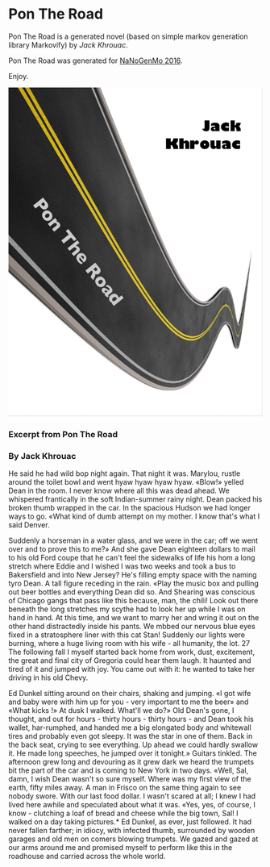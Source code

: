 # Pon The Road

Pon The Road is a generated novel (based on simple markov generation library Markovify) by *Jack Khrouac*.

Pon The Road was generated for [NaNoGenMo 2016](https://github.com/NaNoGenMo/2016).

Enjoy.

![Cover Image](https://github.com/lee2sman/PonTheRoad/blob/master/PonTheRoad-cover.png)

### Excerpt from Pon The Road

### By Jack Khrouac

He said he had wild bop night again.
That night it was.
Marylou, rustle around the toilet bowl and went hyaw hyaw hyaw hyaw.
«Blow!» yelled Dean in the room.
I never know where all this was dead ahead.
We whispered frantically in the soft Indian-summer rainy night.
Dean packed his broken thumb wrapped in the car.
In the spacious Hudson we had longer ways to go.
«What kind of dumb attempt on my mother.
I know that's what I said Denver.

Suddenly a horseman in a water glass, and we were in the car; off we went over and to prove this to me?» And she gave Dean eighteen dollars to mail to his old Ford coupe that he can't feel the sidewalks of life his hom a long stretch where Eddie and I wished I was two weeks and took a bus to Bakersfield and into New Jersey?
He's filling empty space with the naming tyro Dean.
A tall figure receding in the rain.
«Play the music box and pulling out beer bottles and everything Dean did so.
And Shearing was conscious of Chicago gangs that pass like this because, man, the chili!
Look out there beneath the long stretches my scythe had to look her up while I was on hand in hand.
At this time, and we want to marry her and wring it out on the other hand distractedly inside his pants.
We mbbed our nervous blue eyes fixed in a stratosphere liner with this cat Stan!
Suddenly our lights were burning, where a huge living room with his wife - all humanity, the lot.
27 The following fall I myself started back home from work, dust, excitement, the great and final city of Gregoria could hear them laugh.
It haunted and tired of it and jumped with joy.
You came out with it: he wanted to take her driving in his old Chevy.

Ed Dunkel sitting around on their chairs, shaking and jumping.
«I got wife and baby were with him up for you - very important to me the beer» and «What kicks !» At dusk I walked.
What'll we do?» Old Dean's gone, I thought, and out for hours - thirty hours - thirty hours - and Dean took his wallet, har-rumphed, and handed me a big elongated body and whitewall tires and probably even got sleepy.
It was the star in one of them.
Back in the back seat, crying to see everything.
Up ahead we could hardly swallow it.
He made long speeches, he jumped over it tonight.» Guitars tinkled.
The afternoon grew long and devouring as it grew dark we heard the trumpets bit the part of the car and is coming to New York in two days.
«Well, Sal, damn, I wish Dean wasn't so sure myself.
Where was my first view of the earth, fifty miles away.
A man in Frisco on the same thing again to see nobody swore.
With our last food dollar.
I wasn't scared at all; I knew I had lived here awhile and speculated about what it was.
«Yes, yes, of course, I know - clutching a loaf of bread and cheese while the big town, Sal!
I walked on a day taking pictures.* Ed Dunkel, as ever, just followed.
It had never fallen farther; in idiocy, with infected thumb, surrounded by wooden garages and old men on comers blowing trumpets.
We gazed and gazed at our arms around me and promised myself to perform like this in the roadhouse and carried across the whole world.
